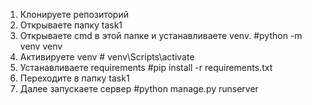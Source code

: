 1. Клонируете репозиторий
2. Открываете папку task1
3. Открываете cmd в этой папке и устанавливаете venv. #python -m venv venv
4. Активируете venv # venv\Scripts\activate
5. Устанавливаете requirements #pip install -r requirements.txt
6. Переходите в папку task1
7. Далее запускаете сервер #python manage.py runserver
